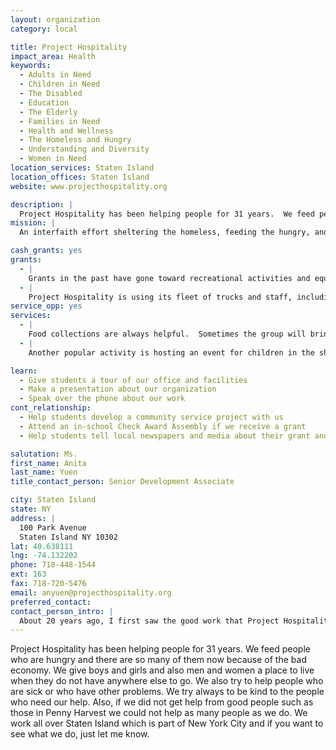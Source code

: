 ```yaml
---
layout: organization
category: local

title: Project Hospitality
impact_area: Health
keywords: 
  - Adults in Need
  - Children in Need
  - The Disabled
  - Education
  - The Elderly
  - Families in Need
  - Health and Wellness
  - The Homeless and Hungry
  - Understanding and Diversity
  - Women in Need
location_services: Staten Island
location_offices: Staten Island
website: www.projecthospitality.org

description: |
  Project Hospitality has been helping people for 31 years.  We feed people who are hungry and there are so many of them now because of the bad economy.  We give boys and girls and also men and women a place to live when they do not have anywhere else to go.  We also try to help people who are sick or who have other problems.  We try always to be kind to the people who need our help.  Also, if we did not get help from good people such as those in Penny Harvest we could not help as many people as we do.  We work all over Staten Island which is part of New York City and if you want to see what we do, just let me know.
mission: |
  An interfaith effort sheltering the homeless, feeding the hungry, and caring for people with AIDS.

cash_grants: yes
grants: 
  - |
    Grants in the past have gone toward recreational activities and equipment at our family shelter, educational and arts & crafts supplies, meals at our soup kitchen, food items for the food pantry, and general support.
  - |
    Project Hospitality is using its fleet of trucks and staff, including our Mobile Food Pantry, to distribute non-perishable food, blankets, personal hygiene products, and other essentials throughout the island to those who have been adversely affected by Super storm Sandy.  We have distributed gift cards, coordinated clothing drives, and a free store out of the city’s Restoration Center. Through our soup kitchens and food pantries, including our mobile food pantry, we served a total of 242,300 meals during the month of November 2012, immediately following Hurricane Sandy. We continue to provide assistance to Staten  Islanders that were impacted by the storm.
service_opp: yes
services: 
  - |
    Food collections are always helpful.  Sometimes the group will bring the food to the pantry and help sort the items for shelving.  We do a presentation about the food pantry.
  - |
    Another popular activity is hosting an event for children in the shelter.  Others have made decorations for the shelter or soup kitchen.

learn: 
  - Give students a tour of our office and facilities
  - Make a presentation about our organization
  - Speak over the phone about our work
cont_relationship: 
  - Help students develop a community service project with us
  - Attend an in-school Check Award Assembly if we receive a grant
  - Help students tell local newspapers and media about their grant and/or project with us

salutation: Ms.
first_name: Anita
last_name: Yuen
title_contact_person: Senior Development Associate

city: Staten Island
state: NY
address: |
  100 Park Avenue  
  Staten Island NY 10302
lat: 40.638111
lng: -74.132202
phone: 718-448-1544
ext: 163
fax: 718-720-5476
email: anyuen@projecthospitality.org
preferred_contact: 
contact_person_intro: |
  About 20 years ago, I first saw the good work that Project Hospitality does helping people.  I started working all the time with Project Hospitality 20 years ago.  Every day when I come to work I see wonderful things being done to help others – feeding people, giving people a place to live, and especially being kind to people who may not have many friends or others to help them.  I try to get others to help us so we can do even more things for people who need help.  Thanks so much for thinking about helping us.  I hope you will.   I have worked with several Common Cents schools iin recent years.  I think Common Cents is a great idea!
---
```

Project Hospitality has been helping people for 31 years.  We feed people who are hungry and there are so many of them now because of the bad economy.  We give boys and girls and also men and women a place to live when they do not have anywhere else to go.  We also try to help people who are sick or who have other problems.  We try always to be kind to the people who need our help.  Also, if we did not get help from good people such as those in Penny Harvest we could not help as many people as we do.  We work all over Staten Island which is part of New York City and if you want to see what we do, just let me know.
